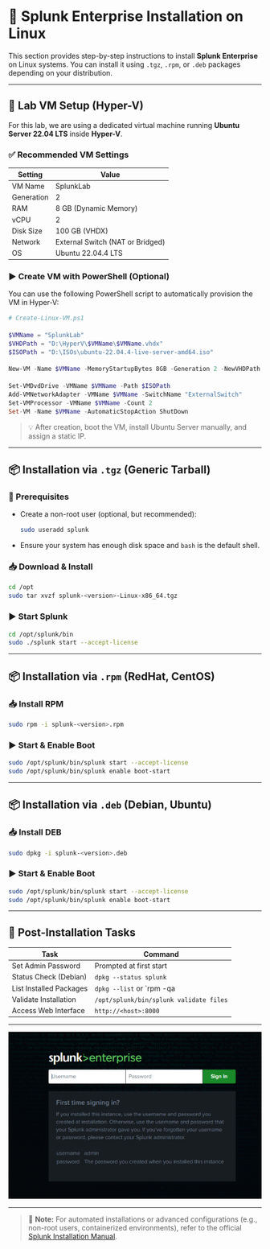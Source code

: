 # 📘 Splunk Enterprise Installation on Linux

This section provides step-by-step instructions to install **Splunk Enterprise** on Linux systems. You can install it using `.tgz`, `.rpm`, or `.deb` packages depending on your distribution.

---

## 🔧 Lab VM Setup (Hyper-V)

For this lab, we are using a dedicated virtual machine running **Ubuntu Server 22.04 LTS** inside **Hyper-V**.

### ✅ Recommended VM Settings

| Setting         | Value                |
|----------------|----------------------|
| VM Name        | SplunkLab            |
| Generation     | 2                    |
| RAM            | 8 GB (Dynamic Memory)|
| vCPU           | 2                    |
| Disk Size      | 100 GB (VHDX)        |
| Network        | External Switch (NAT or Bridged) |
| OS             | Ubuntu 22.04.4 LTS   |

### ▶️ Create VM with PowerShell (Optional)

You can use the following PowerShell script to automatically provision the VM in Hyper-V:

```powershell
# Create-Linux-VM.ps1

$VMName = "SplunkLab"
$VHDPath = "D:\HyperV\$VMName\$VMName.vhdx"
$ISOPath = "D:\ISOs\ubuntu-22.04.4-live-server-amd64.iso"

New-VM -Name $VMName -MemoryStartupBytes 8GB -Generation 2 -NewVHDPath $VHDPath -NewVHDSizeBytes 100GB -BootDevice CD

Set-VMDvdDrive -VMName $VMName -Path $ISOPath
Add-VMNetworkAdapter -VMName $VMName -SwitchName "ExternalSwitch"
Set-VMProcessor -VMName $VMName -Count 2
Set-VM -Name $VMName -AutomaticStopAction ShutDown
```

> 💡 After creation, boot the VM, install Ubuntu Server manually, and assign a static IP.

---

## 📦 Installation via `.tgz` (Generic Tarball)

### 🔧 Prerequisites
- Create a non-root user (optional, but recommended):
  ```bash
  sudo useradd splunk
  ```
- Ensure your system has enough disk space and `bash` is the default shell.

### 📥 Download & Install
```bash
cd /opt
sudo tar xvzf splunk-<version>-Linux-x86_64.tgz
```

### ▶️ Start Splunk
```bash
cd /opt/splunk/bin
sudo ./splunk start --accept-license
```

---

## 📦 Installation via `.rpm` (RedHat, CentOS)

### 📥 Install RPM
```bash
sudo rpm -i splunk-<version>.rpm
```

### ▶️ Start & Enable Boot
```bash
sudo /opt/splunk/bin/splunk start --accept-license
sudo /opt/splunk/bin/splunk enable boot-start
```

---

## 📦 Installation via `.deb` (Debian, Ubuntu)

### 📥 Install DEB
```bash
sudo dpkg -i splunk-<version>.deb
```

### ▶️ Start & Enable Boot
```bash
sudo /opt/splunk/bin/splunk start --accept-license
sudo /opt/splunk/bin/splunk enable boot-start
```

---

## 🧪 Post-Installation Tasks

| Task                          | Command                                                                 |
|-------------------------------|-------------------------------------------------------------------------|
| Set Admin Password            | Prompted at first start                                                 |
| Status Check (Debian)        | `dpkg --status splunk`                                                  |
| List Installed Packages       | `dpkg --list` or `rpm -qa | grep splunk`                               |
| Validate Installation         | `/opt/splunk/bin/splunk validate files`                                 |
| Access Web Interface          | `http://<host>:8000`                                                    |

---

![Splunk-login](Screenshots/splunk-01-install.png)

---

> 📘 **Note:** For automated installations or advanced configurations (e.g., non-root users, containerized environments), refer to the official [Splunk Installation Manual](https://docs.splunk.com/Documentation/Splunk/latest/Installation).
